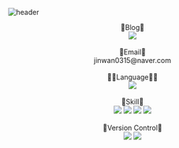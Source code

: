 ![header](https://capsule-render.vercel.app/api?type=waving&color=auto&height=300&section=header&text=Welcome%20to%20my%20github&fontSize=50&animation=blinking)
<div align="center">
 🌟Blog🌟 </br>
 <a href="https://blog.naver.com/jinwan0315" target="_blank"><img src="https://img.shields.io/badge/Blog-03C75A?style=flat-square&logo=Storyblok&logoColor=white"/></a>
 </br></br>
 📧Email📧 </br>
 jinwan0315@naver.com
 </br></br>
 👨‍💻Language👨‍💻 </br>
 <img src="https://img.shields.io/badge/Python-3766AB?style=flat-square&logo=Python&logoColor=white"/></a>
 </br></br>
 🔨Skill🔧 </br>
 <img src="https://img.shields.io/badge/NumPy-013243?style=flat-square&logo=NumPy&logoColor=white"/></a>
 <img src="https://img.shields.io/badge/Pandas-150458?style=flat-square&logo=pandas&logoColor=white"/></a>
 <img src="https://img.shields.io/badge/Scikit Learn-F7931E?style=flat-square&logo=scikit-learn&logoColor=white"/></a>
 <img src="https://img.shields.io/badge/TensorFlow-FF6F00?style=flat-square&logo=TensorFlow&logoColor=white"/></a>
 </br></br>
 💾Version Control💾 </br>
 <img src="https://img.shields.io/badge/GitHub-181717?style=flat-square&logo=GitHub&logoColor=white"/></a>
 <img src="https://img.shields.io/badge/Git-F05032?style=flat-square&logo=Git&logoColor=white"/></a>
 </br></br>
</div>
